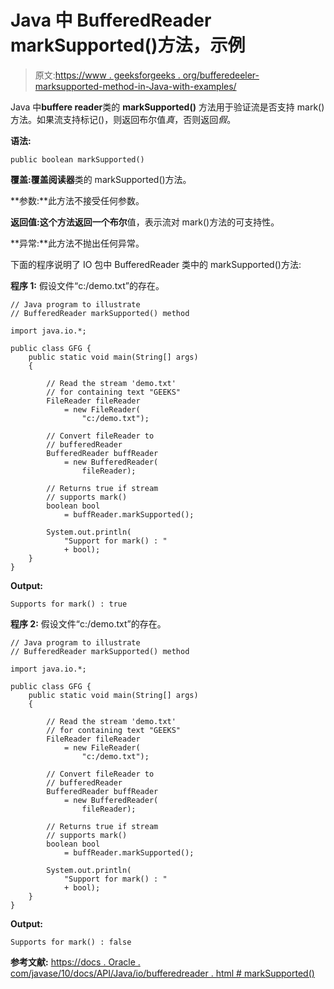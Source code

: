 # Java 中 BufferedReader markSupported()方法，示例

> 原文:[https://www . geeksforgeeks . org/bufferedeeler-marksupported-method-in-Java-with-examples/](https://www.geeksforgeeks.org/bufferedreader-marksupported-method-in-java-with-examples/)

Java 中**buffere reader**类的 **markSupported()** 方法用于验证流是否支持 mark()方法。如果流支持标记()，则返回布尔值*真*，否则返回*假*。

**语法:**

```
public boolean markSupported() 

```

**覆盖:**覆盖**阅读器**类的 markSupported()方法。

**参数:**此方法不接受任何参数。

**返回值:**这个方法返回一个**布尔**值，表示流对 mark()方法的可支持性。

**异常:**此方法不抛出任何异常。

下面的程序说明了 IO 包中 BufferedReader 类中的 markSupported()方法:

**程序 1:** 假设文件“c:/demo.txt”的存在。

```
// Java program to illustrate
// BufferedReader markSupported() method

import java.io.*;

public class GFG {
    public static void main(String[] args)
    {

        // Read the stream 'demo.txt'
        // for containing text "GEEKS"
        FileReader fileReader
            = new FileReader(
                "c:/demo.txt");

        // Convert fileReader to
        // bufferedReader
        BufferedReader buffReader
            = new BufferedReader(
                fileReader);

        // Returns true if stream
        // supports mark()
        boolean bool
            = buffReader.markSupported();

        System.out.println(
            "Support for mark() : "
            + bool);
    }
}
```

**Output:**

```
Supports for mark() : true

```

**程序 2:** 假设文件“c:/demo.txt”的存在。

```
// Java program to illustrate
// BufferedReader markSupported() method

import java.io.*;

public class GFG {
    public static void main(String[] args)
    {

        // Read the stream 'demo.txt'
        // for containing text "GEEKS"
        FileReader fileReader
            = new FileReader(
                "c:/demo.txt");

        // Convert fileReader to
        // bufferedReader
        BufferedReader buffReader
            = new BufferedReader(
                fileReader);

        // Returns true if stream
        // supports mark()
        boolean bool
            = buffReader.markSupported();

        System.out.println(
            "Support for mark() : "
            + bool);
    }
}
```

**Output:**

```
Supports for mark() : false

```

**参考文献:**
[https://docs . Oracle . com/javase/10/docs/API/Java/io/bufferedreader . html # markSupported()](https://docs.oracle.com/javase/10/docs/api/java/io/BufferedReader.html#markSupported())